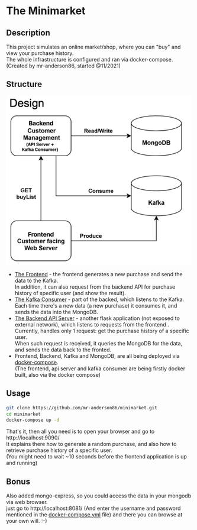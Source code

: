 # The Minimarket

## Description

This project simulates an online market/shop, where you can "buy" and view your purchase history.   
The whole infrastructure is configured and ran via docker-compose.  
(Created by mr-anderson86, started @11/2021)

## Structure
<img src="Infrastructure.png" alt="Infrastructure Design" width="500"/>

* [The Frontend](frontend) - the frontend generates a new purchase and send the data to the Kafka.  
In addition, it can also request from the backend API for purchase history of specific user (and show the result).
* [The Kafka Consumer](backend_consumer) - part of the backed, which listens to the Kafka.  
Each time there's a new data (a new purchase) it consumes it, and sends the data into the MongoDB.
* [The Backend API Server](backend_api) - another flask application (not exposed to external network), which listens to requests from the frontend .  
Currently, handles only 1 request: get the purchase history of a specific user.  
When such request is received, it queries the MongoDB for the data, and sends the data back to the fronted.
* Frontend, Backend, Kafka and MongoDB, are all being deployed via [docker-compose](docker-compose.yml).  
  (The frontend, api server and kafka consumer are being firstly docker built, also via the docker compose)

## Usage
```bash
git clone https://github.com/mr-anderson86/minimarket.git
cd minimarket
docker-compose up -d
```

That's it, then all you need is to open your browser and go to http://localhost:9090/  
It explains there how to generate a random purchase, and also how to retrieve purchase history of a specific user.  
(You might need to wait ~10 seconds before the frontend application is up and running)
  
## Bonus
Also added mongo-express, so you could access the data in your mongodb via web browser.  
just go to http://localhost:8081/ (And enter the username and password mentioned in the [docker-compose.yml](docker-compose.yml) file) and there you can browse at your own will. :-)